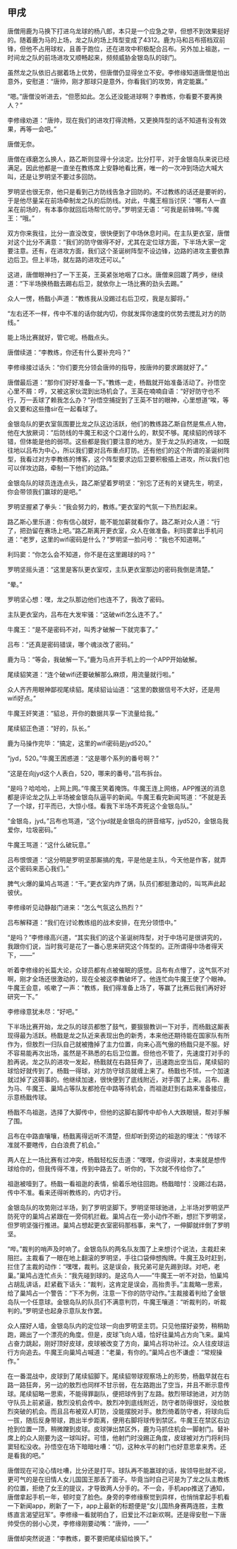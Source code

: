 ## 甲戌

唐僧用鹿为马换下打进乌龙球的杨八郎，本只是一个应急之举，但想不到效果挺好的。随着鹿为马的上场，龙之队的场上阵型变成了4312。鹿为马和吕布搭档双前锋，但他不占用球权，且善于跑位，还在进攻中积极配合吕布。另外加上祖逖，一时间龙之队的前场进攻又顺畅起来，频频威胁金银岛队的球门。

虽然龙之队依旧占据着场上优势，但唐僧仍显得坐立不安。李修缘知道唐僧是怕出意外，安慰道：“唐帅，刚才那球只是意外，你看我们的攻势，肯定能赢。”

“嗯。”唐僧没听进去，“但愿如此。怎么还没能进球啊？李教练，你看要不要再换人？”

李修缘劝道：“唐帅，现在我们的进攻打得流畅，又更换阵型的话不知道有没有效果，再等一会吧。”

唐僧无奈。

唐僧在琢磨怎么换人，路乙斯则显得十分淡定。比分打平，对于金银岛队来说已经满足。因此他都是一直坐在教练席上安静地看比赛，唯一的一次冲到场边大喊大叫，还是让罗明坚不要过多回防。

罗明坚也很无奈，他只是看到己方防线告急才回防的。不过教练的话还是要听的，于是他尽量呆在前场牵制龙之队的后防线。对此，牛魔王相当讨厌：“哪有人一直呆在前场的，有本事你就回后场帮忙防守。”罗明坚无语：“可我是前锋啊。”牛魔王：“哦。”

双方你来我往，比分一直没改变，很快便到了中场休息时间。在主队更衣室，唐僧对这个比分不满意：“我们的防守做得不好，尤其在定位球方面，下半场大家一定要注意。还有，在进攻方面，我们这个圣诞树阵型不设边锋，边路的进攻主要依靠边后卫。但上半场，就左路的进攻还可以。”

这进，唐僧眼神扫了一下王英，王英紧张地咽了口水。唐僧来回踱了两步，继续道：“下半场换杨戬去踢右后卫，就依你上一场比赛的劲头去踢。”

众人一愣，杨戬小声道：“教练我从没踢过右后卫哎，我是左脚将。”

“左右还不一样，传中不准的话你就内切，你就发挥你速度的优势去搅乱对方的防线。”

能上场比赛就好，管它呢。杨戬点头。

唐僧续道：“李教练，你还有什么要补充吗？”

李修缘接过话头：“你们要充分领会唐帅的指导，按唐帅的要求踢就好了。”

唐僧最后道：“那你们好好准备一下。”教练一走，杨戬就开始准备活动了。孙悟空心里不屑：哼，又被这家伙混到出场机会了。王英在喃喃自语：“好好防守也不行，万一丢球了赖我怎么办？”孙悟空捕捉到了王英不甘的眼神，心里想道“唉，等会又要和这些撸sir在一起看球了。

金银岛队的更衣室氛围要比龙之队这边活跃，他们的教练路乙斯自然是焦点人物，他在大放厥词：”后防线的牛魔王和这个口渴什么的，默契不够。尾续貂的传球不错，但体能是他的弱项。这些都是我们要注意的地方。至于龙之队的进攻，一如既往地以吕布为中心，所以我们要对吕布重点盯防。还有他们的这个所谓的圣诞树阵型，我看过对方李教练的博客，这个阵型要求边后卫要积极插上进攻，所以我们也可以佯攻边路，牵制一下他们的边路。”

金银岛队的球员连连点头，路乙斯望着罗明坚：“别忘了还有的关键先生，明坚，你会带领我们赢球的是吧。”

罗明坚握紧了拳头：“我会努力的，教练。”更衣室的气氛一下热烈起来。

路乙斯心里乐道：你有信心就好，能不能加薪就看你了。路乙斯对众人道：“行了，把劲留在赛场上吧。”路乙斯离开更衣室，众人在做准备。利玛窦拿出手机问道：“老罗，这里的wifi密码是什么？”罗明坚一脸问号：“我也不知道啊。”

利玛窦：“你怎么会不知道，你不是在这里踢球的吗？”

罗明坚摇头道：“这里是客队更衣室哎，主队更衣室那边的密码我倒是清楚。”

“晕。”

罗明坚心想：嘿，龙之队那边他们也连不了，我改了密码。

主队更衣室内，吕布在大发牢骚：“这破wifi怎么连不了。”

牛魔王：“是不是密码不对，叫秀才破解一下就完事了。”

吕布：“还真是密码错误，哪个魂淡改了密码。”

鹿为马：“等会，我破解一下。”鹿为马点开手机上的一个APP开始破解。

尾续貂笑道：“连个破wifi还要破解那么麻烦，用流量就行啦。”

众人齐齐用眼神鄙视尾续貂。尾续貂讪讪道：“这里的数据信号不大好，还是用wifi好点。”

牛魔王奸笑道：“貂总，开你的数据共享一下流量给我。”

尾续貂正色道：“好的，队长。”

鹿为马操作完毕：“搞定，这里的wifi密码是jyd520。”

“jyd，520。”牛魔王困惑道：“这是哪个系列的番号啊？”

“这是在向jyd这个人表白，520，哪来的番号。”吕布拆台。

“是吗？哈哈哈，上网上网。”牛魔王笑着掩饰。牛魔王连上网络，APP推送的消息都是评论龙之队上半场被金银岛队逼平的新闻。牛魔王看完新闻骂道：“不就是丢了一个球，打平而已，大惊小怪。看我下半场不弄死这个金银岛队。”

“金银岛，jyd。”吕布也骂道，“这个jyd就是金银岛的拼音缩写，jyd520，金银岛我爱你，垃圾密码。”

牛魔王骂道：“这什么破玩意。”

吕布恨恨道：“这分明是罗明坚那厮搞的鬼，平是他是主队，今天他是作客，就弄这个密码来恶心我们。”

脾气火爆的巢鸠占骂道：“干。”更衣室内炸了㶽，队员们都挺激动的，叫骂声此起彼伏。

李修缘听见动静敲门进来：“怎么气氛这么热烈？”

吕布解释道：“我们在讨论教练组的战术安排，在充分领悟中。”

“是吗？”李修缘高兴道，“其实我们的这个圣诞树阵型，对于中场可是很讲究的，我跟你们说，当时我可是花了一番心思来研究这个阵型的。正所谓得中场者得天下，——”

听着李修缘的长篇大论，众球员都有点被催眠的感觉。吕布有点懵了，这气氛不对啊，刚才全场还很激动的，现在全被这李教破坏了。他连忙向牛魔王使了个眼神。牛魔王会意，咳嗽了一声：“教练，我们得准备上场了，等赢了比赛后我们再好好研究一下。”

李修缘意犹未尽：“好吧。”

下半场比赛开始，龙之队的球员都憋了鼓气，要狠狠教训一下对手，而杨戬这厮表现得最为活跃。杨戬是龙之队近来表现出色的新秀，本来他还期待能在国家队有所作为，但敖烈一归队自己就被撸掉了主力位置，向来心高气傲的杨戬只是不服。好不容易能再次出场，虽然是不熟悉的右后卫位置。但他也不管了，先速度打对手的脸再说。龙之队的进攻一发起，杨戬就在右路狂奔了，迅速跑出空当后，尾续貂的球恰好就传到了。杨戬一得球，对方防守球员就缠上来了。杨戬也不怵，一个加速就过掉了这碍事的。他继续加速，很快便到了底线附近，对手围了上来。吕布、鹿为马、牛魔王、巢鸠占等队友都抢在中路等待机会，而祖逖赶到右路来准备接应，示意杨戬传球。

杨戬不鸟祖逖，选择了大脚传中，但他的这脚右脚传中却令人大跌眼镜，帮对手解了围。

吕布在中路直嚷嚷，杨戬离得远听不清楚，但却听到旁边的祖逖的埋汰：“传球不准就不要瞎传，白白浪费了机会。”

两人在上一场比赛有过冲突，杨戬轻松反击道：“嘿嘿，你说得对，本来就是想传球给你的，但我传得不准，传到中路去了。听你的，下次就不传给你了。”

祖逖被噎到了。杨戬一看祖逖的表情，偷着乐地往回跑。杨戬暗忖：没踢过右路，传中不准。看来还得听教练的，内切才行。

金银岛队的攻势刚过半场，到了罗明坚脚下。罗明坚带球驰进，上半场对罗明坚严防死守的巢鸠占紧跟在一旁伺机拦截。巢鸠占在一旁小动作不断，想拦下罗明坚，但罗明坚强行推进。巢鸠占想起更衣室密码那档事，来气了，一伸脚就绊倒了罗明坚。

“哔。”裁判的哨声及时响了。金银岛队的两名队友围了上来想讨个说法，主裁赶来阻拦。主裁看了一眼在地上翻滚的罗明坚，手往口袋伸想掏牌。牛魔王及时赶到，拦住了主裁的动作：“嘿嘿，裁判。这是误会，我兄弟可是先踢到球。对吧，老巢。”巢鸠占连忙点头：“我先碰到球的。是这鸟人——”牛魔王一听不对劲，怕巢鸠占胡乱讲话，赶紧截下话头：“裁判，这肯定是误会，高抬贵手。”主裁略一思索，给了巢鸠占一个警告：“下不为例，注意一下你的防守动作。”主裁接着判给了金银岛队一个任意球。金银岛队的队员们不满意判罚，牛魔王嚷道：“听裁判的，听裁判的。”罗明坚也起身示意队友作罢。

众人摆好人墙，金银岛队内的定位球一向由罗明坚主罚。只见他摆好姿势，稍稍助跑，踢出了一个漂亮的角度。但是，皮球飞向人墙，恰好往巢鸠占方向飞来。巢鸠占奋力跳起，刚好顶好皮球，皮球被改变了方向，巢鸠占将功补过。众人往皮球运行方向追去。牛魔王向巢鸠占喊道：“老巢，有你的。”巢鸠占也不谦虚：“常规操作。”

在一番混战中，皮球到了尾续貂脚下。尾续貂带球观察场上的形势，杨戬早就在右路一路狂奔，另一边的敖烈也同样不甘示弱，在左路跑出了空当，并且不断示意传球。尾续貂略一思索，不能得罪副队，便把球传到了左路。敖烈带球驰进，对方防守队员上前紧逼，敖烈没机会传中。敖烈冲到底线附近，防守者防得很好，没给敖烈突破的机会。而且吕布被双人盯防，没能摆脱对手。敖烈倚着防守者，将球向后一拔，随后反身带球，跑出半步距离，便用右脚将球传到禁区。牛魔王在禁区右边抢到位置一顶，稍微蹭到皮球。皮球弹出禁区外，鹿为马抓住机会一脚射门。替补席上的众人刚要为这一球叫好。可惜，他射门时没踢正角度，皮球被对方门将利玛窦轻松没收。孙悟空在场下暗暗吐嘈：“切，这种水平的射门也好意思拿来秀。还是看我的吧。”

唐僧现在可没心情吐嘈，比分还是打平。球队再不能赢球的话，挨领导批就不说，更可气的是在旧情人女儿国国王那丢了面子。毕竟当时自己可是为了龙之队主教练的位置，拒绝了女王的提议，才导致两人分手的。不一会，手机app推送了通知，唐僧拿起手机一年，顿时变了脸色。身旁的李修缘察觉到异样，也悄悄拿起手机看一下新闻app，刷新了一下，app上最新的标题便是“女儿国热身赛两连胜，主教练直言渴望冠军”。李修缘一看就明白了，旧爱比不过新欢啊。还是得安慰一下唐帅受伤的弱小心灵，李修缘刚要动嘴：“唐帅，——”

唐僧却突然说道：“李教练，要不要把尾续貂给换下。”
